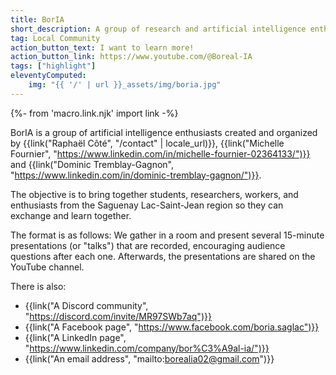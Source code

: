 ```yaml
---
title: BorIA
short_description: A group of research and artificial intelligence enthusiasts in the region
tag: Local Community
action_button_text: I want to learn more!
action_button_link: https://www.youtube.com/@Boreal-IA
tags: ["highlight"]
eleventyComputed:
    img: "{{ '/' | url }}_assets/img/boria.jpg"
---
```


{%- from 'macro.link.njk' import link -%}

BorIA is a group of artificial intelligence enthusiasts created and organized by {{link("Raphaël Côté", "/contact" | locale_url)}}, {{link("Michelle Fournier", "https://www.linkedin.com/in/michelle-fournier-02364133/")}} and {{link("Dominic Tremblay-Gagnon", "https://www.linkedin.com/in/dominic-tremblay-gagnon/")}}.

The objective is to bring together students, researchers, workers, and enthusiasts from the Saguenay Lac-Saint-Jean region so they can exchange and learn together.

The format is as follows: We gather in a room and present several 15-minute presentations (or "talks") that are recorded, encouraging audience questions after each one. Afterwards, the presentations are shared on the YouTube channel.

There is also:
- {{link("A Discord community", "https://discord.com/invite/MR97SWb7aq")}}
- {{link("A Facebook page", "https://www.facebook.com/boria.saglac")}}
- {{link("A LinkedIn page", "https://www.linkedin.com/company/bor%C3%A9al-ia/")}}
- {{link("An email address", "mailto:borealia02@gmail.com")}}
